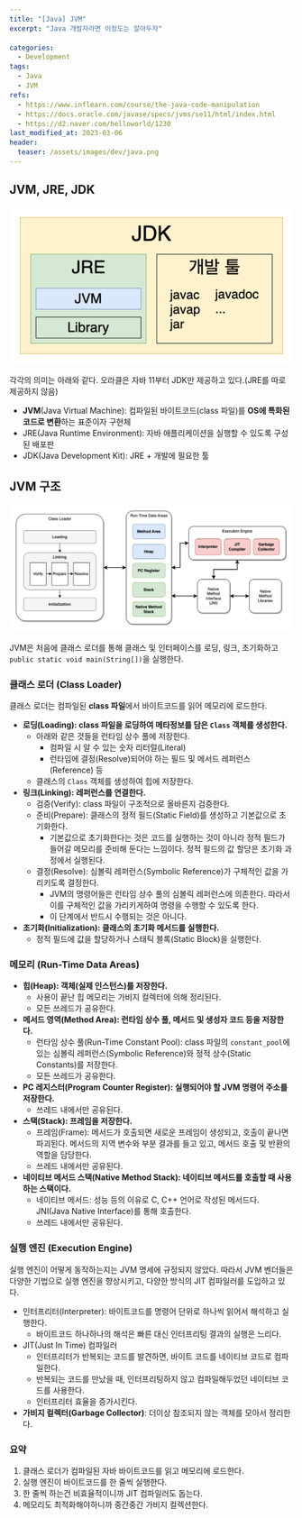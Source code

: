 ```yaml
---
title: "[Java] JVM"
excerpt: "Java 개발자라면 이정도는 알아두자"

categories:
  - Development
tags:
  - Java
  - JVM
refs:
  - https://www.inflearn.com/course/the-java-code-manipulation
  - https://docs.oracle.com/javase/specs/jvms/se11/html/index.html
  - https://d2.naver.com/helloworld/1230
last_modified_at: 2023-03-06
header:
  teaser: /assets/images/dev/java.png
---
```


## JVM, JRE, JDK

<p class="custom__responsive-img-wrapper">
  <img src="/assets/images/dev/jdk-jre-jvm.png" alt="jdk-jre-jvm">
</p>

각각의 의미는 아래와 같다. 오라클은 자바 11부터 JDK만 제공하고 있다.(JRE를 따로 제공하지 않음)

- **JVM**(Java Virtual Machine): 컴파일된 바이트코드(class 파일)를 **OS에 특화된 코드로 변환**하는 표준이자 구현체 
- JRE(Java Runtime Environment): 자바 애플리케이션을 실행할 수 있도록 구성된 배포판 
- JDK(Java Development Kit): JRE + 개발에 필요한 툴

## JVM 구조

![JVM 구조](/assets/images/dev/jvm-architecture.png)

JVM은 처음에 클래스 로더를 통해 클래스 및 인터페이스를 로딩, 링크, 초기화하고 `public static void main(String[])`을 실행한다.

### 클래스 로더 (Class Loader)

클래스 로더는 컴파일된 **class 파일**에서 바이트코드를 읽어 메모리에 로드한다.

- **로딩(Loading): class 파일을 로딩하여 메타정보를 담은 `Class` 객체를 생성한다.**
  - 아래와 같은 것들을 런타임 상수 풀에 저장한다.
    - 컴파일 시 알 수 있는 숫자 리터럴(Literal)
    - 런타임에 결정(Resolve)되어야 하는 필드 및 메서드 레퍼런스(Reference) 등
  - 클래스의 `Class` 객체를 생성하여 힙에 저장한다.
- **링크(Linking): 레퍼런스를 연결한다.**
  - 검증(Verify): class 파일이 구조적으로 올바른지 검증한다.
  - 준비(Prepare): 클래스의 정적 필드(Static Field)를 생성하고 기본값으로 초기화한다.
    - 기본값으로 초기화한다는 것은 코드를 실행하는 것이 아니라 정적 필드가 들어갈 메모리를 준비해 둔다는 느낌이다. 정적 필드의 값 할당은 초기화 과정에서 실행된다.
  - 결정(Resolve): 심볼릭 레퍼런스(Symbolic Reference)가 구체적인 값을 가리키도록 결정한다. 
    - JVM의 명령어들은 런타임 상수 풀의 심볼릭 레퍼런스에 의존한다. 따라서 이를 구체적인 값을 가리키게하여 명령을 수행할 수 있도록 한다. 
    - 이 단계에서 반드시 수행되는 것은 아니다.
- **초기화(Initialization): 클래스의 초기화 메서드를 실행한다.**
  - 정적 필드에 값을 할당하거나 스태틱 블록(Static Block)을 실행한다.

### 메모리 (Run-Time Data Areas)

- **힙(Heap): 객체(실제 인스턴스)를 저장한다.** 
  - 사용이 끝난 힙 메모리는 가비지 컬렉터에 의해 정리된다.
  - 모든 쓰레드가 공유한다. 
- **메서드 영역(Method Area): 런타임 상수 풀, 메서드 및 생성자 코드 등을 저장한다.** 
  - 런타임 상수 풀(Run-Time Constant Pool): class 파일의 `constant_pool`에 있는 심볼릭 레퍼런스(Symbolic Reference)와 정적 상수(Static Constants)를 저장한다.
  - 모든 쓰레드가 공유한다.
- **PC 레지스터(Program Counter Register): 실행되어야 할 JVM 명령어 주소를 저장한다.** 
  - 쓰레드 내에서만 공유된다.
- **스택(Stack): 프레임을 저장한다.** 
  - 프레임(Frame): 메서드가 호출되면 새로운 프레임이 생성되고, 호출이 끝나면 파괴된다. 메서드의 지역 변수와 부분 결과를 들고 있고, 메서드 호출 및 반환의 역할을 담당한다.
  - 쓰레드 내에서만 공유된다.
- **네이티브 메서드 스택(Native Method Stack): 네이티브 메서드를 호출할 때 사용하는 스택이다.** 
  - 네이티브 메서드: 성능 등의 이유로 C, C++ 언어로 작성된 메서드다. JNI(Java Native Interface)를 통해 호출한다.
  - 쓰레드 내에서만 공유된다.

### 실행 엔진 (Execution Engine)

실행 엔진이 어떻게 동작하는지는 JVM 명세에 규정되지 않았다. 
따라서 JVM 벤더들은 다양한 기법으로 실행 엔진을 향상시키고, 다양한 방식의 JIT 컴파일러를 도입하고 있다. 

- 인터프리터(Interpreter): 바이트코드를 명령어 단위로 하나씩 읽어서 해석하고 실행한다.
  - 바이트코드 하나하나의 해석은 빠른 대신 인터프리팅 결과의 실행은 느리다.
- JIT(Just In Time) 컴파일러
  - 인터프리터가 반복되는 코드를 발견하면, 바이트 코드를 네이티브 코드로 컴파일한다.
  - 반복되는 코드를 만났을 때, 인터프리팅하지 않고 컴파일해두었던 네이티브 코드를 사용한다.
  - 인터프리터 효율을 증가시킨다.
- **가비지 컬렉터(Garbage Collector)**: 더이상 참조되지 않는 객체를 모아서 정리한다.

### 요약

1. 클래스 로더가 컴파일된 자바 바이트코드를 읽고 메모리에 로드한다.
2. 실행 엔진이 바이트코드를 한 줄씩 실행한다.
3. 한 줄씩 하는건 비효율적이니까 JIT 컴파일러도 돕는다.
4. 메모리도 최적화해야하니까 중간중간 가비지 컬렉션한다.
